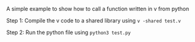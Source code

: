 A simple example to show how to call a function written in v from python

Step 1: Compile the v code to a shared library using `v -shared test.v`

Step 2: Run the python file using `python3 test.py`
